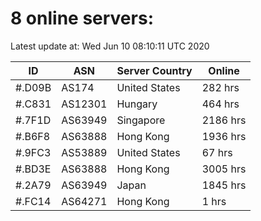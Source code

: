 # 8 online servers:

Latest update at: Wed Jun 10 08:10:11 UTC 2020

| ID | ASN | Server Country | Online |
| -- | --- | -------------- | ------ |
| #.D09B | AS174 | United States | 282 hrs |
| #.C831 | AS12301 | Hungary | 464 hrs |
| #.7F1D | AS63949 | Singapore | 2186 hrs |
| #.B6F8 | AS63888 | Hong Kong | 1936 hrs |
| #.9FC3 | AS53889 | United States | 67 hrs |
| #.BD3E | AS63888 | Hong Kong | 3005 hrs |
| #.2A79 | AS63949 | Japan | 1845 hrs |
| #.FC14 | AS64271 | Hong Kong | 1 hrs |

